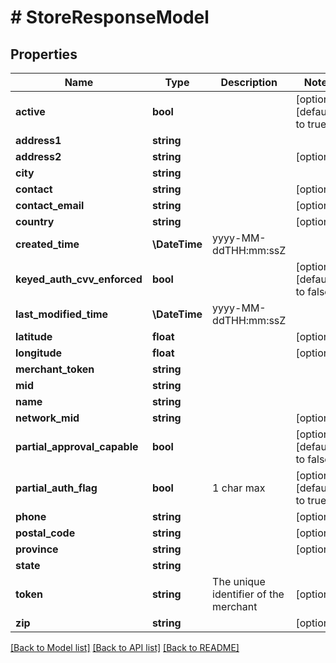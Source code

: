 # # StoreResponseModel

## Properties

Name | Type | Description | Notes
------------ | ------------- | ------------- | -------------
**active** | **bool** |  | [optional] [default to true]
**address1** | **string** |  |
**address2** | **string** |  | [optional]
**city** | **string** |  |
**contact** | **string** |  | [optional]
**contact_email** | **string** |  | [optional]
**country** | **string** |  | [optional]
**created_time** | **\DateTime** | yyyy-MM-ddTHH:mm:ssZ |
**keyed_auth_cvv_enforced** | **bool** |  | [optional] [default to false]
**last_modified_time** | **\DateTime** | yyyy-MM-ddTHH:mm:ssZ |
**latitude** | **float** |  | [optional]
**longitude** | **float** |  | [optional]
**merchant_token** | **string** |  |
**mid** | **string** |  |
**name** | **string** |  |
**network_mid** | **string** |  | [optional]
**partial_approval_capable** | **bool** |  | [optional] [default to false]
**partial_auth_flag** | **bool** | 1 char max | [optional] [default to true]
**phone** | **string** |  | [optional]
**postal_code** | **string** |  | [optional]
**province** | **string** |  | [optional]
**state** | **string** |  |
**token** | **string** | The unique identifier of the merchant | [optional]
**zip** | **string** |  | [optional]

[[Back to Model list]](../../README.md#models) [[Back to API list]](../../README.md#endpoints) [[Back to README]](../../README.md)
